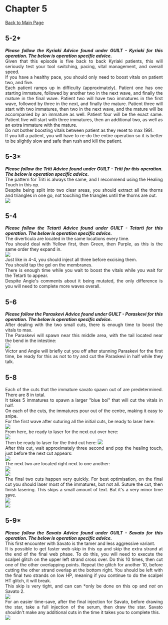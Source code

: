 <div align="justify">

# Chapter 5

[Back to Main Page](../index.md)

## 5-2*

***Please follow the Kyriaki Advice found under GUILT - Kyriaki for this operation. The below is operation specific advice.*** <br>
Given that this episode is five back to back Kyriaki patients, this will seriously test your tool switching, pacing, vital management, and overall speed. <br>
If you have a healthy pace, you should only need to boost vitals on patient two, and five. <br>
Each patient ramps up in difficulty (approximately). Patient one has one starting immature, followed by another two in the next wave, and finally the mature in the final wave. Patient two will have two immatures in the first wave, followed by three in the next, and finally the mature. Patient three will start with two immatures, then two in the next wave, and the mature will be accompanied by an immature as well. Patient four will be the exact same. Patient five will start with three immatures, then an additional two, as well as an extra immature with the mature. <br>
Do not bother boosting vitals between patient as they reset to max (99). <br>
If you kill a patient, you will have to re-do the entire operation so it is better to be slightly slow and safe than rush and kill the patient. <br>

## 5-3*

***Please follow the Triti Advice found under GUILT - Triti for this operation. The below is operation specific advice.*** <br>
The pattern for Triti is always the same, and I recommend using the Healing Touch in this op. <br>
Despite being split into two clear areas, you should extract all the thorns and triangles in one go, not touching the triangles until the thorns are out. <br>
![](./img/5-3_layout.png)

## 5-4

***Please follow the Tetarti Advice found under GUILT - Tetarti for this operation. The below is operation specific advice.*** <br>
The diverticula are located in the same locations every time. <br>
You should deal with Yellow first, then Green, then Purple, as this is the same order they expand in. <br>
![](./img/5-4_diverticula.png) <br>
Just like in 4-4, you should inject all three before excising them. <br>
You should tap the gel on the membranes. <br>
There is enough time while you wait to boost the vitals while you wait for the Tetarti to appear. <br>
Despite Angie's comments about it being mutated, the only difference is you will need to complete more waves overall. <br>

## 5-6

***Please follow the Paraskevi Advice found under GUILT - Paraskevi for this operation. The below is operation specific advice.*** <br>
After dealing with the two small cuts, there is enough time to boost the vitals to max. <br>
The Paraskevi will spawn near this middle area, with the tail located near the bend in the intestine:  <br>
![](./img/5-6_start.png) <br>
Victor and Angie will briefly cut you off after stunning Paraskevi for the first time, be ready for this as not to try and cut the Paraskevi in half while they talk. <br>

## 5-8

Each of the cuts that the immature savato spawn out of are predetermined. There are 8 in total. <br>
It takes 5 immatures to spawn a larger "blue boi" that will cut the vitals in half. <br>
On each of the cuts, the immatures pour out of the centre, making it easy to snipe. <br>
For the first wave after suturing all the initial cuts, be ready to laser here: <br>
![](./img/5-8_first.png) <br>
From here, be ready to laser for the next cut over here: <br>
![](./img/5-8_second.png) <br>
Then be ready to laser for the third cut here:
![](./img/5-8_third.png) <br>
After this cut, wait approximately three second and pop the healing touch, just before the next cut appears: <br>
![](./img/5-8_fourth.png) <br>
The next two are located right next to one another: <br>
![](./img/5-8_fifth.png) <br>
![](./img/5-8_sixth.png) <br>
The final two cuts happen very quickly. For best optimisation, on the final cut you should laser most of the immatures, but not all. Suture the cut, then finish lasering. This skips a small amount of text. But it's a very minor time save. <br>
![](./img/5-8_seventh.png) <br>
![](./img/5-8_eigth.png) <br>

## 5-9*

***Please follow the Savato Advice found under GUILT - Savato for this operation. The below is operation specific advice.***  <br>
This first encounter with Savato is the tamer and less aggressive variant. <br>
It is possible to get faster web-skip in this op and skip the extra strand at the end of the final web phase. To do this, you will need to execute the scalpel glitch on the upper left strand cross over. Do this 10 times, then cut one of the other overlapping points. Repeat the glitch for another 10, before cutting the other strand overlap at the bottom right. You should be left with the final two strands on low HP, meaning if you continue to do the scalpel HT glitch, it will break. <br>
This skip is very tight, and can can *only be done on this op and *not* on Savato 2. <br>
![](./img/5-9_web.png) <br>
For an easier time-save, after the final injection for Savato, before drawing the star, take a full injection of the serum, then draw the star. Savato shouldn't make any additional cuts in the time it takes you to complete this. <br>
![](./img/5-9_injection.png)
